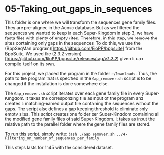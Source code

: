 # 05-Taking_out_gaps_in_sequences

This folder is one where we will transform the sequences gene family files. They are pre-aligned in the Acnuc database. But as we filtered the sequences we wanted to keep in each Super-Kingdom in step 3, we have fasta files with plenty of empty sites. Therefore, in this step, we remove the sites containing only gaps in the sequences.
To do this, we use the (BppSeqMan program)[https://github.com/BioPP/bppsuite] from the BppSuite. We used the (2.3.2 version)[https://github.com/BioPP/bppsuite/releases/tag/v2.3.2] given it can compile itself on its own.

For this project, we placed the program in the folder `~/Downloads`. Thus, the path to the program that is specified in the `Gap_remover.sh` script is to be changed if the installation is done somewhere else.

The `Gap_remover.sh` script iterates over each gene family file in every Super-Kingdom. It takes the corresponding file as input of the program and creates a matching-named output file containing the sequences without the gaps.
The script also defines a gap keeping threshold to eliminate only empty sites.
This script creates one folder per Super-Kingdom containing all the modified gene family files of said Super-Kingdom.
It takes as input the relative path to the parallel folder where the gene family files are stored.

To run this script, simply write:
`
bash ./Gap_remover.sh ../4-Filtering_on_number_of_sequences_per_family
`

This steps lasts for 1h45 with the considered dataset.